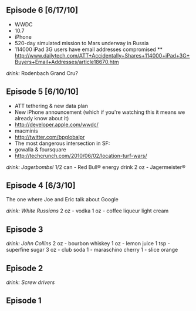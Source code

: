 ## Episode 6 [6/17/10]

* WWDC
* 10.7
* iPhone
* 520-day simulated mission to Mars underway in Russia
* 114000 iPad 3G users have email addresses compromised
** http://www.dailytech.com/ATT+Accidentally+Shares+114000+iPad+3G+Buyers+Email+Addresses/article18670.htm

_drink:_ Rodenbach Grand Cru?

## Episode 5 [6/10/10]

* ATT tethering & new data plan
* New iPhone announcement (which if you're watching this it means we already know about it)
* http://developer.apple.com/wwdc/
* macminis
* http://twitter.com/bpglobalpr
* The most dangerous intersection in SF:
* gowalla & foursquare
* http://techcrunch.com/2010/06/02/location-turf-wars/

_drink:_ *Jagerbombs!*
1/2 can - Red Bull® energy drink
2 oz - Jagermeister®

## Episode 4 [6/3/10]

The one where Joe and Eric talk about Google

_drink:_ *White Russians*
2 oz - vodka
1 oz - coffee liqueur
light cream

## Episode 3

_drink:_ *John Collins*
2 oz - bourbon whiskey
1 oz - lemon juice
1 tsp - superfine sugar
3 oz - club soda
1 - maraschino cherry
1 - slice orange

## Episode 2

_drink:_ *Screw drivers*

## Episode 1
